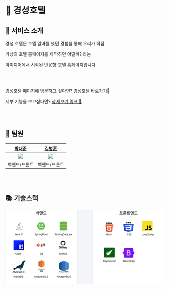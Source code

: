 <h1>🏢 경성호텔</h1>

<h2> 🧭 서비스 소개 </h2>
경성 호텔은 호텔 알바를 했던 경험을 통해 우리가 직접 

가상의 호텔 홈페이지를 제작하면 어떨까? 라는

아이디어에서 시작된 반응형 호텔 홈페이지입니다.

<br><br>

경성호텔 페이지에 방문하고 싶다면? [경성호텔 바로가기🔗](http://3.35.168.56/)

세부 기능을 보고싶다면? [상세보기 링크 🔗](https://1drv.ms/p/s!AuJ-4-uBRTtH-1rbjX2L1J7xtOIh?e=5KWamQ)


<br><br>

<h2> ‍🤝 팀원 </h2>

|                        [박대준](https://github.com/pt807)                      |                        [김병훈](https://github.com/hunbk)                        |
|:-----------------------------------------------------------------------------:|:-----------------------------------------------------------------------------:|
| <img src="https://avatars.githubusercontent.com/u/63392063?v=4" width=100px/> | <img src="https://avatars.githubusercontent.com/u/52270259?v=4" width=100px/> |
|                                    백엔드/프론트                                    |                                    백엔드/프론트                                    |


<br><br>

<h2> 📚 기술스택 </h2>

![img_2.png](img_2.png)

<br><br>
